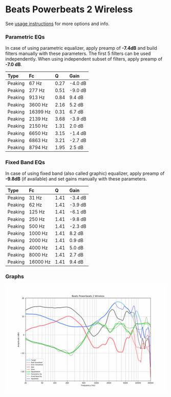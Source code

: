 # Beats Powerbeats 2 Wireless
See [usage instructions](https://github.com/jaakkopasanen/AutoEq#usage) for more options and info.

### Parametric EQs
In case of using parametric equalizer, apply preamp of **-7.4dB** and build filters manually
with these parameters. The first 5 filters can be used independently.
When using independent subset of filters, apply preamp of **-7.0 dB**.

| Type    | Fc       |    Q | Gain    |
|:--------|:---------|:-----|:--------|
| Peaking | 67 Hz    | 0.27 | -4.0 dB |
| Peaking | 277 Hz   | 0.51 | -9.0 dB |
| Peaking | 913 Hz   | 0.84 | 9.4 dB  |
| Peaking | 3600 Hz  | 2.16 | 5.2 dB  |
| Peaking | 16399 Hz | 0.31 | 6.7 dB  |
| Peaking | 2139 Hz  | 3.68 | -3.9 dB |
| Peaking | 2150 Hz  | 1.31 | 2.0 dB  |
| Peaking | 6650 Hz  | 3.15 | -1.4 dB |
| Peaking | 6863 Hz  | 3.21 | -2.7 dB |
| Peaking | 8794 Hz  | 1.95 | 2.5 dB  |

### Fixed Band EQs
In case of using fixed band (also called graphic) equalizer, apply preamp of **-9.8dB**
(if available) and set gains manually with these parameters.

| Type    | Fc       |    Q | Gain    |
|:--------|:---------|:-----|:--------|
| Peaking | 31 Hz    | 1.41 | -3.4 dB |
| Peaking | 62 Hz    | 1.41 | -3.9 dB |
| Peaking | 125 Hz   | 1.41 | -6.1 dB |
| Peaking | 250 Hz   | 1.41 | -9.8 dB |
| Peaking | 500 Hz   | 1.41 | -2.3 dB |
| Peaking | 1000 Hz  | 1.41 | 8.2 dB  |
| Peaking | 2000 Hz  | 1.41 | 0.9 dB  |
| Peaking | 4000 Hz  | 1.41 | 5.0 dB  |
| Peaking | 8000 Hz  | 1.41 | 2.7 dB  |
| Peaking | 16000 Hz | 1.41 | 9.4 dB  |

### Graphs
![](./Beats%20Powerbeats%202%20Wireless.png)